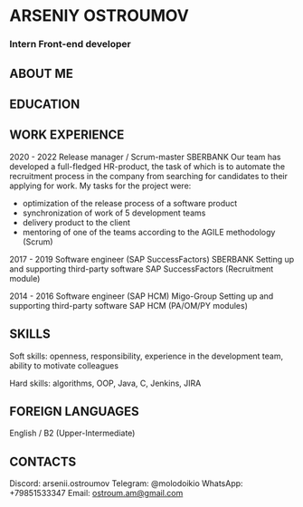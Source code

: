 # ARSENIY OSTROUMOV
### Intern Front-end developer
## ABOUT ME
## EDUCATION
## WORK EXPERIENCE


2020 - 2022
Release manager / Scrum-master
SBERBANK
Our team has developed a full-fledged HR-product, the task of which is to automate the recruitment process in the company from searching for candidates to their applying for work. My tasks for the project were:
* optimization of the release process of a software product
* synchronization of work of 5 development teams
* delivery product to the client
* mentoring of one of the teams according to the AGILE methodology (Scrum)

2017 - 2019
Software engineer (SAP SuccessFactors)
SBERBANK
Setting up and supporting third-party software SAP SuccessFactors (Recruitment module)

2014 - 2016
Software engineer (SAP HCM)
Migo-Group
Setting up and supporting third-party software SAP HCM (PA/OM/PY modules)


## SKILLS


Soft skills: openness, responsibility, experience in the development team, ability to motivate colleagues


Hard skills: algorithms, OOP, Java, C, Jenkins, JIRA


## FOREIGN LANGUAGES


English / B2 (Upper-Intermediate)


## CONTACTS


Discord: arsenii.ostroumov
Telegram: @molodoikio
WhatsApp: +79851533347
Email: ostroum.am@gmail.com

